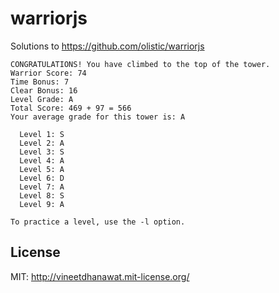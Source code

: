 # warriorjs
Solutions to https://github.com/olistic/warriorjs

```
CONGRATULATIONS! You have climbed to the top of the tower.
Warrior Score: 74
Time Bonus: 7
Clear Bonus: 16
Level Grade: A
Total Score: 469 + 97 = 566
Your average grade for this tower is: A

  Level 1: S
  Level 2: A
  Level 3: S
  Level 4: A
  Level 5: A
  Level 6: D
  Level 7: A
  Level 8: S
  Level 9: A

To practice a level, use the -l option.
```

## License

MIT: http://vineetdhanawat.mit-license.org/
